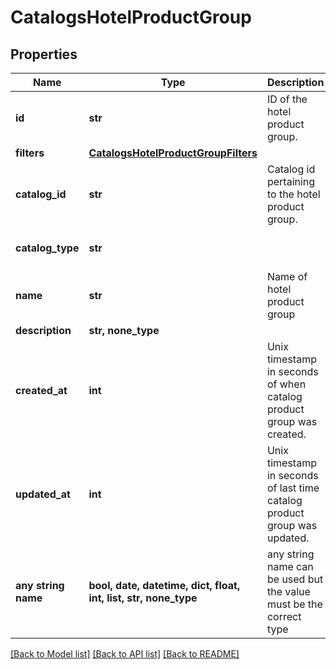 # CatalogsHotelProductGroup


## Properties
Name | Type | Description | Notes
------------ | ------------- | ------------- | -------------
**id** | **str** | ID of the hotel product group. | 
**filters** | [**CatalogsHotelProductGroupFilters**](CatalogsHotelProductGroupFilters.md) |  | 
**catalog_id** | **str** | Catalog id pertaining to the hotel product group. | 
**catalog_type** | **str** |  | defaults to "HOTEL"
**name** | **str** | Name of hotel product group | [optional] 
**description** | **str, none_type** |  | [optional] 
**created_at** | **int** | Unix timestamp in seconds of when catalog product group was created. | [optional] 
**updated_at** | **int** | Unix timestamp in seconds of last time catalog product group was updated. | [optional] 
**any string name** | **bool, date, datetime, dict, float, int, list, str, none_type** | any string name can be used but the value must be the correct type | [optional]

[[Back to Model list]](../README.md#documentation-for-models) [[Back to API list]](../README.md#documentation-for-api-endpoints) [[Back to README]](../README.md)



